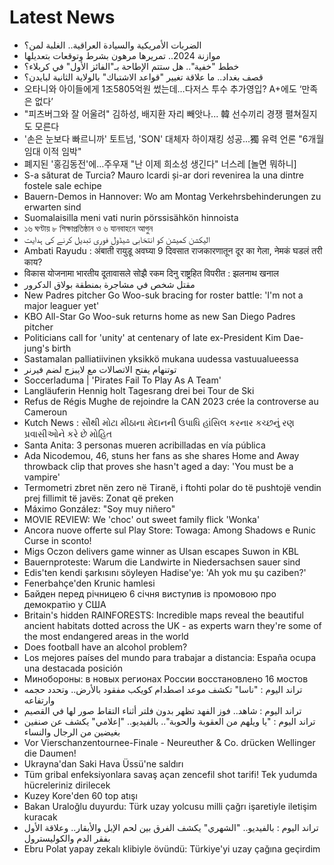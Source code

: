 # Latest News
-  الضربات الأمريكية والسيادة العراقية.. الغلبة لمن؟
-  موازنة 2024.. تمريرها مرهون بشرط وتوقعات بتعديلها
-  خطط "خفية".. هل ستتم الإطاحة بـ"الفائز الأول" في كربلاء؟
-  قصف بغداد.. ما علاقة تغيير "قواعد الاشتباك" بالولاية الثانية لبايدن؟
-  오타니와 아이들에게 1조5805억원 썼는데…다저스 투수 추가영입? A+에도 ‘만족은 없다’
-  "피츠버그와 잘 어울려" 김하성, 배지환 자리 빼앗나... 韓 선수끼리 경쟁 펼쳐질지도 모른다
-  '손은 눈보다 빠르니까' 토트넘, 'SON' 대체자 하이재킹 성공...獨 유력 언론 "6개월 임대 이적 임박"
-  폐지된 '홍김동전'에…주우재 "난 이제 희소성 생긴다" 너스레 [놀면 뭐하니]
-  S-a săturat de Turcia? Mauro Icardi și-ar dori revenirea la una dintre fostele sale echipe
-  Bauern-Demos in Hannover: Wo am Montag Verkehrsbehinderungen zu erwarten sind
-  Suomalaisilla meni vati nurin pörssisähkön hinnoista
-  ১৬ ঘণ্টায় ৮ শিক্ষাপ্রতিষ্ঠান ও ৬ যানবাহনে আগুন
-  الیکشن کمیشن کو انتخابی شیڈول فوری تبدیل کرنے کی ہدایت
-  Ambati Rayudu : अंबाती रायुडू अवघ्या 9 दिवसात राजकारणातून दूर का गेला, नेमकं घडलं तरी काय?
-  विकास योजनामा भारतीय दूतावासले सोझै रकम दिनु राष्ट्रहित विपरीत : झलनाथ खनाल
-  مقتل شخص في مشاجرة بمنطقة بولاق الدكرور
-  New Padres pitcher Go Woo-suk bracing for roster battle: 'I'm not a major leaguer yet'
-  KBO All-Star Go Woo-suk returns home as new San Diego Padres pitcher
-  Politicians call for 'unity' at centenary of late ex-President Kim Dae-jung's birth
-  Sastamalan palliatiivinen yksikkö mukana uudessa vastuualueessa
-  توتنهام يفتح الاتصالات مع لايبزج لضم فيرنر
-  Soccerladuma | 'Pirates Fail To Play As A Team'
-  Langläuferin Hennig holt Tagesrang drei bei Tour de Ski
-  Refus de Régis Mughe de rejoindre la CAN 2023 crée la controverse au Cameroun
-  Kutch News : સૌથી મોટા મીઠાના મેદાનની ઉપાધિ હાંસિલ કરનાર કચ્છનું રણ પ્રવાસીઓને કરે છે મોહિત
-  Santa Anita: 3 personas mueren acribilladas en vía pública
-  Ada Nicodemou, 46, stuns her fans as she shares Home and Away throwback clip that proves she hasn't aged a day: 'You must be a vampire'
-  Termometri zbret nën zero në Tiranë, i ftohti polar do të pushtojë vendin prej fillimit të javës: Zonat që preken
-  Máximo González: "Soy muy niñero"
-  MOVIE REVIEW: We 'choc' out sweet family flick 'Wonka'
-  Ancora nuove offerte sul Play Store: Towaga: Among Shadows e Runic Curse in sconto!
-  Migs Oczon delivers game winner as Ulsan escapes Suwon in KBL
-  Bauernproteste: Warum die Landwirte in Niedersachsen sauer sind
-  Edis'ten kendi şarkısını söyleyen Hadise'ye: 'Ah yok mu şu caziben?'
-  Fenerbahçe'den Krunic hamlesi
-  Байден перед річницею 6 січня виступив із промовою про демократію у США
-  Britain's hidden RAINFORESTS: Incredible maps reveal the beautiful ancient habitats dotted across the UK - as experts warn they're some of the most endangered areas in the world
-  Does football have an alcohol problem?
-  Los mejores países del mundo para trabajar a distancia: España ocupa una destacada posición
-  Минобороны: в новых регионах России восстановлено 16 мостов
-  تراند اليوم : "ناسا" تكشف موعد اصطدام كويكب مفقود بالأرض.. وتحدد حجمه وارتفاعه
-  تراند اليوم : شاهد.. فوز الفهد تظهر بدون فلتر أثناء التقاط صور لها في القصيم
-  تراند اليوم : "يا ويلهم من العقوبة والحوبة".. بالفيديو.. "إعلامي" يكشف عن صنفين بغيضين من الرجال والنساء
-  Vor Vierschanzentournee-Finale - Neureuther & Co. drücken Wellinger die Daumen!
-  Ukrayna'dan Saki Hava Üssü'ne saldırı
-  Tüm gribal enfeksiyonlara savaş açan zencefil shot tarifi! Tek yudumda hücreleriniz dirilecek
-  Kuzey Kore'den 60 top atışı
-  Bakan Uraloğlu duyurdu: Türk uzay yolcusu milli çağrı işaretiyle iletişim kuracak
-  تراند اليوم : بالفيديو.. "الشهري" يكشف الفرق بين لحم الإبل والأبقار.. وعلاقة الأول بفقر الدم والكوليسترول
-  Ebru Polat yapay zekalı klibiyle övündü: Türkiye'yi uzay çağına geçirdim
